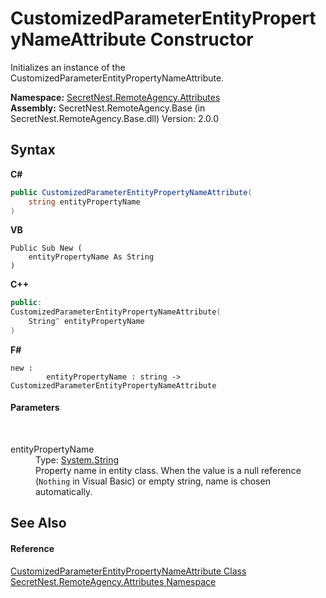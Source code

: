 # CustomizedParameterEntityPropertyNameAttribute Constructor 
 

Initializes an instance of the CustomizedParameterEntityPropertyNameAttribute.

**Namespace:**&nbsp;<a href="N_SecretNest_RemoteAgency_Attributes">SecretNest.RemoteAgency.Attributes</a><br />**Assembly:**&nbsp;SecretNest.RemoteAgency.Base (in SecretNest.RemoteAgency.Base.dll) Version: 2.0.0

## Syntax

**C#**<br />
``` C#
public CustomizedParameterEntityPropertyNameAttribute(
	string entityPropertyName
)
```

**VB**<br />
``` VB
Public Sub New ( 
	entityPropertyName As String
)
```

**C++**<br />
``` C++
public:
CustomizedParameterEntityPropertyNameAttribute(
	String^ entityPropertyName
)
```

**F#**<br />
``` F#
new : 
        entityPropertyName : string -> CustomizedParameterEntityPropertyNameAttribute
```


#### Parameters
&nbsp;<dl><dt>entityPropertyName</dt><dd>Type: <a href="https://docs.microsoft.com/dotnet/api/system.string" target="_blank">System.String</a><br />Property name in entity class. When the value is a null reference (`Nothing` in Visual Basic) or empty string, name is chosen automatically.</dd></dl>

## See Also


#### Reference
<a href="T_SecretNest_RemoteAgency_Attributes_CustomizedParameterEntityPropertyNameAttribute">CustomizedParameterEntityPropertyNameAttribute Class</a><br /><a href="N_SecretNest_RemoteAgency_Attributes">SecretNest.RemoteAgency.Attributes Namespace</a><br />